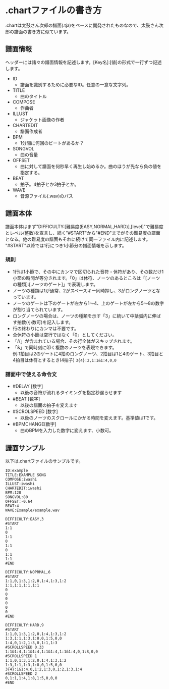 # .chartファイルの書き方
.chartは太鼓さん次郎の譜面(.tja)をベースに開発されたものなので、太鼓さん次郎の譜面の書き方に似ています。

## 譜面情報
ヘッダーには諸々の譜面情報を記述します。\[Key名\]:\[値\]の形式で一行ずつ記述します。
- ID
    - 譜面を識別するために必要なID。任意の一意な文字列。
- TITLE
    - 曲のタイトル
- COMPOSE
    - 作曲者
- ILLUST
    - ジャケット画像の作者
- CHARTEDIT
    - 譜面作成者
- BPM
    - 1分間に何回のビートがあるか？
- SONGVOL
    - 曲の音量
- OFFSET
    - 曲に対して譜面を何秒早く再生し始めるか。曲のほうが先なら負の値を指定する。
- BEAT
    - 拍子。4拍子とか3拍子とか。
- WAVE
    - 音源ファイル(.wav)のパス

## 譜面本体
譜面本体はまず"DIFFICULTY:\[難易度(EASY,NORMAL,HARD)\],\[level\]"で難易度とレベル(整数)を宣言し、続く"#START"から"#END"までがその難易度の譜面となる。他の難易度の譜面もそれに続けて同一ファイル内に記述します。  
"#START"以降では1行につき1小節分の譜面情報を示します。
### 規則
- 1行は1小節で、その中にカンマで区切られた音符・休符があり、その数だけ1小節の時間が等分されます。「0」は休符、ノーツのあるところは「\[ノーツの種類\]:\[ノーツのゲート\]」で表現します。
- ノーツの種類は1が通常、2がスペースキー同時押し、3がロングノーツとなっています。
- ノーツのゲートは下のゲートが左から1～4、上のゲートが左から5～8の数字が割り当てられています。
- ロングノーツの場合は、ノーツの種類を示す「3」に続いて中括弧内に伸ばす拍数(小数可)を記入します。
- 行の終わりにカンマは不要です。
- 全休符の小節は空行ではなく「0」としてください。
- 「//」が含まれている場合、その行全体がスキップされます。
- 「&」で同時刻に叩く複数のノーツを表現できます。  
例:1拍目は2のゲートに4拍のロングノーツ、2拍目は1と4のゲート、3拍目と4拍目は休符とするとき(4拍子)
`3{4}:2,1:1&1:4,0,0`

### 譜面中で使える命令文
- #DELAY \[数字\] 
    - 以後の音符が流れるタイミングを指定秒遅らせます
- #BEAT \[数字\]
    - 以後の譜面の拍子を変えます
- #SCROLSPEED \[数字\]
    - 以後のノーツのスクロールにかかる時間を変えます。基準値は1です。
- #BPMCHANGE\[数字\] 
    - 曲のBPMを入力した数字に変えます、小数可。


## 譜面サンプル
以下は.chartファイルのサンプルです。
```
ID:example
TITLE:EXAMPLE SONG
COMPOSE:iwashi
ILLUST:iwashi
CHARTEDIT:iwashi
BPM:120
SONGVOL:80
OFFSET:-0.64
BEAT:4
WAVE:Example/example.wav

DIFFICULTY:EASY,3
#START
1:1
0
1:1
0
1:1
0
1:1
1:1
#END

DIFFICULTY:NOPRMAL,6
#START
1:1,0,1:3,1:2,0,1:4,1:3,1:2
1:1,1:1,1:1,1:1
0
0
0
0
0
0
#END

DIFFICULTY:HARD,9
#START
1:1,0,1:3,1:2,0,1:4,1:3,1:2
1:3,1:1,1:3,1:8,0,1:5,0,0
1:4,0,1:2,1:3,0,1:1,1:3
#SCROLLSPEED 0.33
1:1&1:4,1:1&1:4,1:1&1:4,1:1&1:4,0,1:8,0,0
#SCROLLSPEED 1
1:1,0,1:3,1:2,0,1:4,1:3,1:2
1:3,1:1,1:3,1:8,0,1:5,0,0
3{4}:1&1:4,0,1:2,1:3,0,1:2,1:3,1:4
#SCROLLSPEED 2
0,1:1,1:4,1:8,1:5,0,0,0
#END
```
